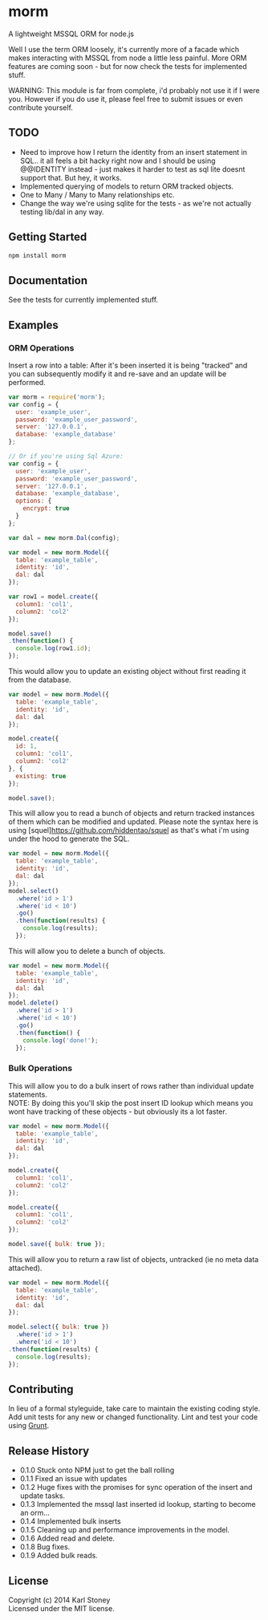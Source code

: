 # morm
A lightweight MSSQL ORM for node.js

Well I use the term ORM loosely, it's currently more of a facade which makes interacting with MSSQL from node a little less painful.  More ORM features are coming soon - but for now check the tests for implemented stuff.

WARNING: This module is far from complete, i'd probably not use it if I were you.  However if you do use it, please feel free to submit issues or even contribute yourself.

## TODO
 - Need to improve how I return the identity from an insert statement in SQL.. it all feels a bit hacky right now and I should be using @@IDENTITY instead - just makes it harder to test as sql lite doesnt support that.  But hey, it works.
 - Implemented querying of models to return ORM tracked objects.
 - One to Many / Many to Many relationships etc.
 - Change the way we're using sqlite for the tests - as we're not actually testing lib/dal in any way.

## Getting Started
```javascript
npm install morm
```

## Documentation
See the tests for currently implemented stuff.

## Examples

### ORM Operations
Insert a row into a table:
After it's been inserted it is being "tracked" and you can subsequently modify it and re-save and an update will be performed.
```javascript
var morm = require('morm');
var config = {
  user: 'example_user',
  password: 'example_user_password',
  server: '127.0.0.1',
  database: 'example_database'
};

// Or if you're using Sql Azure:
var config = {
  user: 'example_user',
  password: 'example_user_password',
  server: '127.0.0.1',
  database: 'example_database',
  options: {
    encrypt: true
  }
};

var dal = new morm.Dal(config);

var model = new morm.Model({
  table: 'example_table',
  identity: 'id',
  dal: dal
});

var row1 = model.create({
  column1: 'col1',
  column2: 'col2'
});

model.save()
.then(function() {
  console.log(row1.id);
});
```

This would allow you to update an existing object without first reading it from the database.
```javascript
var model = new morm.Model({
  table: 'example_table',
  identity: 'id',
  dal: dal
});

model.create({
  id: 1,
  column1: 'col1',
  column2: 'col2'
}, {
  existing: true
});

model.save();
```
This will allow you to read a bunch of objects and return tracked instances of them which can be modified and updated.  Please note the syntax here is using [squel]https://github.com/hiddentao/squel as that's what i'm using under the hood to generate the SQL.
```javascript
var model = new morm.Model({
  table: 'example_table',
  identity: 'id',
  dal: dal
});
model.select()
  .where('id > 1')
  .where('id < 10')
  .go()
  .then(function(results) {
    console.log(results);
  });
```

This will allow you to delete a bunch of objects.
```javascript
var model = new morm.Model({
  table: 'example_table',
  identity: 'id',
  dal: dal
});
model.delete()
  .where('id > 1')
  .where('id < 10')
  .go()
  .then(function() {
    console.log('done!');
  });

```

### Bulk Operations
This will allow you to do a bulk insert of rows rather than individual update statements.  
NOTE: By doing this you'll skip the post insert ID lookup which means you wont have tracking of these objects - but obviously its a lot faster.
```javascript
var model = new morm.Model({
  table: 'example_table',
  identity: 'id',
  dal: dal
});

model.create({
  column1: 'col1',
  column2: 'col2'
});

model.create({
  column1: 'col1',
  column2: 'col2'
});

model.save({ bulk: true });
```

This will allow you to return a raw list of objects, untracked (ie no meta data attached).
```javascript
var model = new morm.Model({
  table: 'example_table',
  identity: 'id',
  dal: dal
});

model.select({ bulk: true })
  .where('id > 1')
  .where('id < 10')
.then(function(results) {
  console.log(results);
});
```

## Contributing
In lieu of a formal styleguide, take care to maintain the existing coding style. Add unit tests for any new or changed functionality. Lint and test your code using [Grunt](http://gruntjs.com/).

## Release History
 - 0.1.0 Stuck onto NPM just to get the ball rolling
 - 0.1.1 Fixed an issue with updates
 - 0.1.2 Huge fixes with the promises for sync operation of the insert and update tasks.
 - 0.1.3 Implemented the mssql last inserted id lookup, starting to become an orm...
 - 0.1.4 Implemented bulk inserts
 - 0.1.5 Cleaning up and performance improvements in the model.
 - 0.1.6 Added read and delete.
 - 0.1.8 Bug fixes.
 - 0.1.9 Added bulk reads.

## License
Copyright (c) 2014 Karl Stoney  
Licensed under the MIT license.
